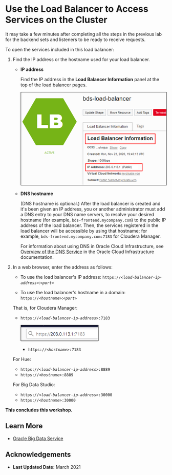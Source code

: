 #  Use the Load Balancer to Access Services on the Cluster

It may take a few minutes after completing all the steps in the previous lab for the backend sets and listeners to be ready to receive requests.

To open the services included in this load balancer:

1. Find the IP address or the hostname used for your load balancer.

    * **IP address**

      Find the IP address in the **Load Balancer Information** panel at the top of the load balancer pages.

      <!--![](./images/load-balancer-info.png "Load Balancer Information")-->
      ![](./images/load-balancer-info.png "")

    * **DNS hostname**

      (DNS hostname is optional.) After the load balancer is created and it's been given an IP address, you or another administrator must add a DNS entry to your DNS name servers, to resolve your desired hostname (for example, `bds-frontend.mycompany.com`) to the public IP address of the load balancer. Then, the services registered in the load balancer will be accessible by using that hostname; for example, `bds-frontend.mycompany.com:7183` for Cloudera Manager.

      For information about using DNS in Oracle Cloud Infrastructure, see [Overview of the DNS Service](https://docs.cloud.oracle.com/en-us/iaas/Content/DNS/Concepts/dnszonemanagement.htm) in the Oracle Cloud Infrastructure documentation.

2. In a web browser, enter the address as follows:

    * To use the load balancer's IP address: `https://`*`<load-balancer-ip-address>`*:*`<port>`*

    * To use the load balancer's hostname in a domain: `https://`*`<hostname>`*:*`<port>`*

    That is, for Cloudera Manager:

    * `https://`*`<load-balancer-ip-address>`*`:7183`

      <!--![](./images/cm-url.png "Address bar")-->
      ![](./images/cm-url.png "")

      * `https://`*`<hostname>`*`:7183`

    For Hue:
      * `https://`*`<load-balancer-ip-address>`*`:8889`
      * `https://`*`<hostname>`*`:8889`

    For Big Data Studio:
      * `https://`*`<load-balancer-ip-address>`*`:30000`
      * `https://`*`<hostname>`*`:30000`

**This concludes this workshop.**

## Learn More

* [Oracle Big Data Service](https://docs.oracle.com/en/cloud/paas/big-data-service/)

## Acknowledgements

* **Last Updated Date:** March 2021
